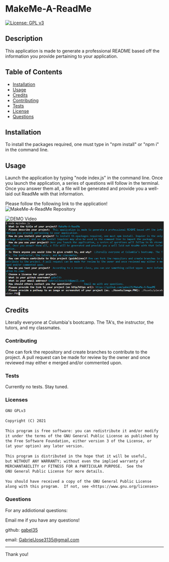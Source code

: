 
# MakeMe-A-ReadMe

[![License: GPL v3](https://img.shields.io/badge/License-GPLv3-blue.svg)](https://www.gnu.org/licenses/gpl-3.0)

## Description

This application is made to generate a professional README based off the information you provide pertaining to your application.

## Table of Contents

* [Installation](#installation)
* [Usage](#usage)
* [Credits](#credits)
* [Contributing](#contributing)
* [Tests](#tests)
* [License](#license)
* [Questions](#questions)


## Installation

To install the packages required, one must type in "npm install" or "npm i" in the command line.


## Usage

Launch the application by typing "node index.js" in the command line. Once you launch the application, a series of questions will follow in the terminal. Once you answer them all, a file will be generated and provide you a well-laid out ReadMe with that information.

Please follow the following link to the application!
![MakeMe-A-ReadMe Repository](https://github.com/gabel35/MakeMe-A-ReadME)

![DEMO Video](https://drive.google.com/file/d/1JIZL_9-E8x9X9kN1CrCE_ccyIQW9HoWT/view?usp=sharing)  
![MakeMe-A-ReadMe](./Assets/placeholder.PNG)


## Credits

Literally everyone at Columbia's bootcamp. The TA's, the instructor, the tutors, and my classmates.

### Contributing

One can fork the repository and create branches to contribute to the project. A pull request can be made for review by the owner and once reviewed may either e merged and/or commented upon.
        
### Tests

Currently no tests. Stay tuned.
        
### Licenses


    GNU GPLv3

    Copyright (C) 2021  

    This program is free software: you can redistribute it and/or modify
    it under the terms of the GNU General Public License as published by
    the Free Software Foundation, either version 3 of the License, or
    (at your option) any later version.

    This program is distributed in the hope that it will be useful,
    but WITHOUT ANY WARRANTY; without even the implied warranty of
    MERCHANTABILITY or FITNESS FOR A PARTICULAR PURPOSE.  See the
    GNU General Public License for more details.

    You should have received a copy of the GNU General Public License
    along with this program.  If not, see <https://www.gnu.org/licenses>
    

### Questions

For any addiotional questions:

Email me if you have any questions!

github: [gabel35](https://github.com/gabel35)

email: GabrielJose3135@gmail.com
    
-------------

Thank you!

        